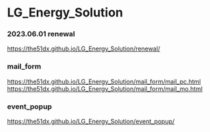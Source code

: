 # LG_Energy_Solution

### 2023.06.01 renewal
https://the51dx.github.io/LG_Energy_Solution/renewal/


### mail_form
https://the51dx.github.io/LG_Energy_Solution/mail_form/mail_pc.html   
https://the51dx.github.io/LG_Energy_Solution/mail_form/mail_mo.html


### event_popup
https://the51dx.github.io/LG_Energy_Solution/event_popup/

